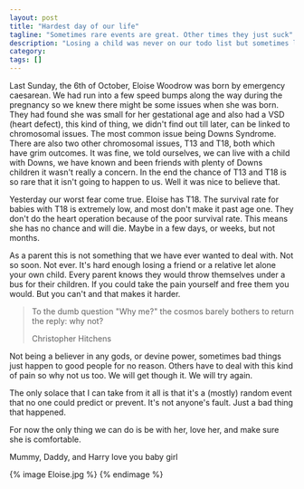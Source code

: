 ```yaml
---
layout: post
title: "Hardest day of our life"
tagline: "Sometimes rare events are great. Other times they just suck"
description: "Losing a child was never on our todo list but sometimes life just sucks"
category: 
tags: []
---
```


Last Sunday, the 6th of October, Eloise Woodrow was born by emergency caesarean. We had run into a few speed bumps along the way during the pregnancy so we knew there might be some issues when she was born.  They had found she was small for her gestational age and also had a VSD (heart defect), this kind of thing, we didn't find out till later, can be linked to chromosomal issues.  The most common issue being Downs Syndrome. There are also two other chromosomal issues, T13 and T18, both which have grim outcomes.  It was fine, we told ourselves, we can live with a child with Downs, we have known and been friends with plenty of Downs children it wasn't really a concern.  In the end the chance of T13 and T18 is so rare that it isn't going to happen to us. Well it was nice to believe that.

Yesterday our worst fear come true. Eloise has T18. The survival rate for babies with T18 is extremely low, and most don't make it past age one.  They don't do the heart operation because of the poor survival rate.  This means she has no chance and will die. Maybe in a few days, or weeks, but not months.

As a parent this is not something that we have ever wanted to deal with. Not so soon. Not ever. It's hard enough losing a friend or a relative let alone your own child.  Every parent knows they would throw themselves under a bus for their children.  If you could take the pain yourself and free them you would. But you can't and that makes it harder.

>To the dumb question "Why me?" the cosmos barely bothers to return the reply: why not?
>
>Christopher Hitchens

Not being a believer in any gods, or devine power, sometimes bad things just happen to good people for no reason.  Others have to deal with this kind of pain so why not us too. We will get though it. We will try again. 

The only solace that I can take from it all is that it's a (mostly) random event that no one could predict or prevent.  It's not anyone's fault. Just a bad thing that happened.

For now the only thing we can do is be with her, love her, and make sure she is comfortable. 

Mummy, Daddy, and Harry love you baby girl

{% image Eloise.jpg %}
{% endimage %}
